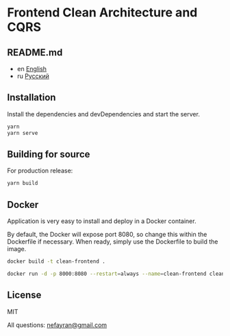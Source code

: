 # Frontend Clean Architecture and CQRS

## README.md

- en [English](readme/README.en.md)
- ru [Русский](readme/README.ru.md)

## Installation

Install the dependencies and devDependencies and start the server.

```sh
yarn
yarn serve
```

## Building for source

For production release:

```sh
yarn build
```

## Docker

Application is very easy to install and deploy in a Docker container.

By default, the Docker will expose port 8080, so change this within the
Dockerfile if necessary. When ready, simply use the Dockerfile to
build the image.

```sh
docker build -t clean-frontend .
```

```sh
docker run -d -p 8000:8080 --restart=always --name=clean-frontend clean-frontend
```
## License

MIT

All questions: nefayran@gmail.com